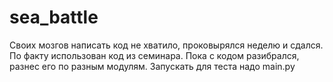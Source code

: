 # sea_battle
Cвоих мозгов написать код не хватило, проковырялся неделю и сдался. 
По факту использован код из семинара.
Пока с кодом разибрался, разнес его по разным модулям.
Запускать для теста надо main.py
